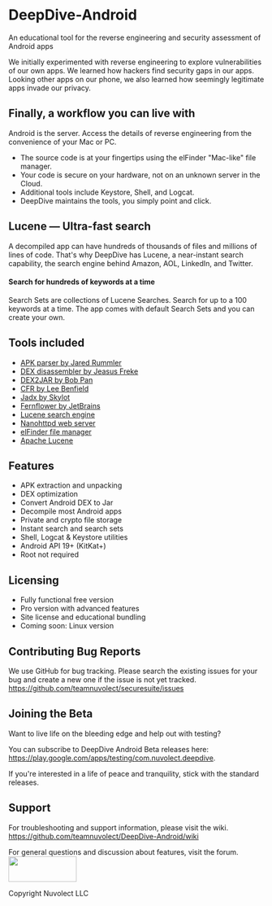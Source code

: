 # DeepDive-Android
An educational tool for the reverse engineering and security assessment of Android apps

We initially experimented with reverse engineering to explore vulnerabilities of our own apps. We learned how hackers find security gaps in our apps. Looking other apps on our phone, we also learned how seemingly legitimate apps invade our privacy.

## Finally, a workflow you can live with
Android is the server. Access the details of reverse engineering from the convenience of your Mac or PC.
* The source code is at your fingertips using the elFinder "Mac-like" file manager.
* Your code is secure on your hardware, not on an unknown server in the Cloud.
* Additional tools include Keystore, Shell, and Logcat.
* DeepDive maintains the tools, you simply point and click.

## Lucene — Ultra-fast search
A decompiled app can have hundreds of thousands of files and millions of lines of code.
That's why DeepDive has Lucene, a near-instant search capability, the search engine behind Amazon, AOL, LinkedIn, and Twitter.

#### Search for hundreds of keywords at a time
Search Sets are collections of Lucene Searches. Search for up to a 100 keywords at a time. The app comes with default Search Sets and you can create your own.

## Tools included
* <a href="https://github.com/jaredrummler/APKParser">APK parser by Jared Rummler</a>
* <a href="https://github.com/JesusFreke/smali/wiki">DEX disassembler by Jeasus Freke</a>
* <a href="https://github.com/pxb1988/dex2jar">DEX2JAR by Bob Pan</a>
* <a href="http://www.benf.org/other/cfr/">CFR by Lee Benfield</a>
* <a href="https://github.com/skylot/jadx">Jadx by Skylot</a>
* <a href="https://github.com/JetBrains/intellij-community/tree/master/plugins/java-decompiler/engine">Fernflower by JetBrains</a>
* <a href="https://lucene.apache.org/">Lucene search engine</a>
* <a href="https://github.com/NanoHttpd/nanohttpd">Nanohttpd web server</a>
* <a href="https://github.com/Studio-42/elFinder">elFinder file manager</a>
* <a href="https://lucene.apache.org/">Apache Lucene</a>

## Features
* APK extraction and unpacking
* DEX optimization
* Convert Android DEX to Jar
* Decompile most Android apps
* Private and crypto file storage
* Instant search and search sets
* Shell, Logcat & Keystore utilities
* Android API 19+ (KitKat+)
* Root not required

## Licensing
* Fully functional free version
* Pro version with advanced features
* Site license and educational bundling
* Coming soon: Linux version
## Contributing Bug Reports
We use GitHub for bug tracking. Please search the existing issues for your bug and create a new one if the issue is not yet tracked.
<https://github.com/teamnuvolect/securesuite/issues>

## Joining the Beta

Want to live life on the bleeding edge and help out with testing?

You can subscribe to DeepDive Android Beta releases here: <https://play.google.com/apps/testing/com.nuvolect.deepdive>.

If you're interested in a life of peace and tranquility, stick with the standard releases.

## Support
For troubleshooting and support information, please visit the wiki.
<https://github.com/teamnuvolect/DeepDive-Android/wiki>

For general questions and discussion about features, visit the forum.
<a href="https://nuvolect.freeforums.net/board/4/discussion-deepdive">
<img src="https://securesuite.org/img/forum_join_chat.png"  height="50" width="134"></a>

Copyright Nuvolect LLC

